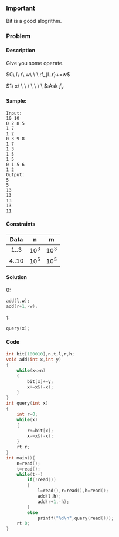 ### Important

Bit is a good alogrithm.

### Problem

#### Description

Give you some operate.

$0\ l\ r\ w\ \ \  $:$f_{l..r}+=w$

$1\ x\ \ \ \ \ \ \ \ $:Ask $f_x$

#### Sample:

```
Input:
10 10
0 2 8 5
1 7
1 2
0 3 9 8
1 7
1 3
1 5
1 5
0 1 5 6
1 2
Output:
5
5
13
13
13
13
11
```

#### Constraints

|  Data   |   n    |   m    |
| :-----: | :----: | :----: |
| $1..3$  | $10^3$ | $10^3$ |
| $4..10$ | $10^5$ | $10^5$ |

#### Solution

$0$:

```c++
add(l,w);
add(r+1,-w);
```

$1$:

```c++
query(x);
```

#### Code

```c++
int bit[100010],n,t,l,r,h;
void add(int x,int y)
{
	while(x<=n)
	{
		bit[x]+=y;
		x+=x&(-x);
	}
}
int query(int x)
{
	int r=0;
	while(x)
	{
		r+=bit[x];
		x-=x&(-x);
	}
	rt r;
}
int main(){
	n=read();
	t=read();
	while(t--)
		if(!read())
		{
			l=read(),r=read(),h=read();
			add(l,h);
			add(r+1,-h);
		}
		else
			printf("%d\n",query(read()));
	rt 0;
}
```

